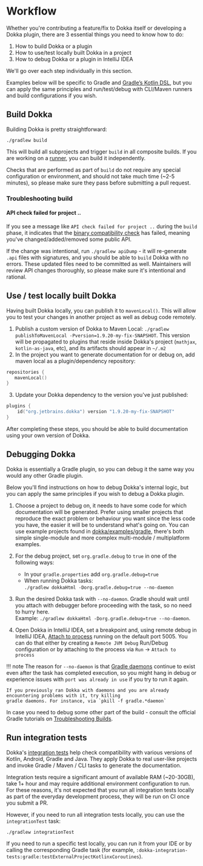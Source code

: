 # Workflow

Whether you're contributing a feature/fix to Dokka itself or developing a Dokka plugin, there are 3 essential things
you need to know how to do:

1. How to build Dokka or a plugin
2. How to use/test locally built Dokka in a project
3. How to debug Dokka or a plugin in IntelliJ IDEA

We'll go over each step individually in this section.

Examples below will be specific to Gradle and [Gradle’s Kotlin DSL](https://docs.gradle.org/current/userguide/kotlin_dsl.html),
but you can apply the same principles and run/test/debug with CLI/Maven runners and build configurations if you wish.

## Build Dokka

Building Dokka is pretty straightforward:

```shell
./gradlew build
```

This will build all subprojects and trigger `build` in all composite builds. If you are working on a
[runner](https://github.com/Kotlin/dokka/tree/master/dokka-runners), you can build it independently.

Checks that are performed as part of `build` do not require any special configuration or environment, and should
not take much time (~2-5 minutes), so please make sure they pass before submitting a pull request.

### Troubleshooting build

#### API check failed for project ..

If you see a message like `API check failed for project ..` during the `build` phase, it indicates that the
[binary compatibility check](https://github.com/Kotlin/binary-compatibility-validator) has failed, meaning you've 
changed/added/removed some public API.

If the change was intentional, run `./gradlew apiDump` - it will re-generate `.api` files with signatures,
and you should be able to `build` Dokka with no errors. These updated files need to be committed as well. Maintainers
will review API changes thoroughly, so please make sure it's intentional and rational.

## Use / test locally built Dokka

Having built Dokka locally, you can publish it to `mavenLocal()`. This will allow you to test your changes in another
project as well as debug code remotely.

1. Publish a custom version of Dokka to Maven Local: `./gradlew publishToMavenLocal -Pversion=1.9.20-my-fix-SNAPSHOT`. 
   This version will be propagated to plugins that reside inside Dokka's project (`mathjax`, `kotlin-as-java`, etc),
   and its artifacts should appear in `~/.m2`
2. In the project you want to generate documentation for or debug on, add maven local as a plugin/dependency
   repository:
```kotlin
repositories {
   mavenLocal()
}
```
3. Update your Dokka dependency to the version you've just published:
```kotlin
plugins {
    id("org.jetbrains.dokka") version "1.9.20-my-fix-SNAPSHOT"
}
```

After completing these steps, you should be able to build documentation using your own version of Dokka.

## Debugging Dokka

Dokka is essentially a Gradle plugin, so you can debug it the same way you would any other Gradle plugin. 

Below you'll find instructions on how to debug Dokka's internal logic, but you can apply the same principles if you
wish to debug a Dokka plugin.

1. Choose a project to debug on, it needs to have some code for which documentation will be generated.
   Prefer using smaller projects that reproduce the exact problem or behaviour you want
   since the less code you have, the easier it will be to understand what's going on. You can use example projects
   found in [dokka/examples/gradle](https://github.com/Kotlin/dokka/tree/master/examples/gradle), there's both simple 
   single-module and more complex multi-module / multiplatform examples.
2. For the debug project, set `org.gradle.debug` to `true` in one of the following ways:

    * In your `gradle.properties` add `org.gradle.debug=true`
    * When running Dokka tasks:<br/>`./gradlew dokkaHtml -Dorg.gradle.debug=true --no-daemon`

3. Run the desired Dokka task with `--no-daemon`. Gradle should wait until you attach with debugger before proceeding
   with the task, so no need to hurry here.
   <br/>Example: `./gradlew dokkaHtml -Dorg.gradle.debug=true --no-daemon`.

4. Open Dokka in IntelliJ IDEA, set a breakpoint and, using remote debug in IntelliJ IDEA,
   [Attach to process](https://www.jetbrains.com/help/idea/attaching-to-local-process.html#attach-to-remote)
   running on the default port 5005. You can do that either by creating a `Remote JVM Debug` Run/Debug configuration
   or by attaching to the process via `Run` -> `Attach to process`

!!! note
    The reason for `--no-daemon` is that
    [Gradle daemons](https://docs.gradle.org/current/userguide/gradle_daemon.html) continue to exist even after the task
    has completed execution, so you might hang in debug or experience issues with `port was already in use` if you try
    to run it again.
    
    If you previously ran Dokka with daemons and you are already encountering problems with it, try killing
    gradle daemons. For instance, via `pkill -f gradle.*daemon`

In case you need to debug some other part of the build - consult the official Gradle
tutorials on [Troubleshooting Builds](https://docs.gradle.org/current/userguide/troubleshooting.html).


## Run integration tests

Dokka's [integration tests](https://github.com/Kotlin/dokka/tree/master/dokka-integration-tests) help check 
compatibility with various versions of Kotlin, Android, Gradle and Java. They apply Dokka to real user-like projects 
and invoke Gradle / Maven / CLI tasks to generate the documentation.

Integration tests require a significant amount of available RAM (~20-30GB), take 1+ hour and may require additional
environment configuration to run. For these reasons, it's not expected that you run all integration tests locally
as part of the everyday development process, they will be run on CI once you submit a PR.

However, if you need to run all integration tests locally, you can use the `integrationTest` task:

```shell
./gradlew integrationTest
```

If you need to run a specific test locally, you can run it from your IDE or by calling the corresponding Gradle
task (for example, `:dokka-integration-tests:gradle:testExternalProjectKotlinxCoroutines`).
